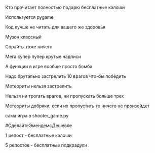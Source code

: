 Кто прочитает полностью подарю бесплатные калоши

Используется pygame

Код лучше не читать для вашего же здоровья

Музон классный

Спрайты тоже ничего

Мега супер пупер крутые надписи

А функции в игре вообще просто бомба

Надо брутально застрелить 10 врагов что-бы победить

Метеориты нельзя застрелить

Нельзя ни трогать врагов, ни пропускать больше трех

Метеориты добряки, если их пропустить то ничего не произойдет

сама игра в shooter_game.py

#СделайтеЭмендемсДешевле

1 репост - бесплатные калоши

5 репостов - бесплатные подкрадули
.
